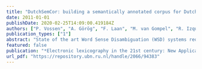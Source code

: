 ```yaml
---
title: "DutchSemCor: building a semantically annotated corpus for Dutch"
date: 2011-01-01
publishDate: 2020-02-25T14:09:00.419184Z
authors: ["P. Vossen", "A. Görög", "F. Laan", "M. van Gompel", "R. Izquierdo-Bevia", "A. van den Bosch"]
publication_types: ["1"]
abstract: "State of the art Word Sense Disambiguation (WSD) systems require large sense-tagged corpora along with lexical databases to reach satisfactory results. The number of English language resources for developed WSD increased in the past years, while most other languages are still under-resourced. The situation is no different for Dutch. In order to overcome this data bottleneck, the DutchSemCor project will deliver a Dutch corpus that is sense-tagged with senses from the Cornetto lexical database. Part of this corpus (circa 300K examples) is manually tagged. The remainder is automatically tagged using different WSD systems and validated by human annotators. The project uses existing corpora compiled in other projects; these are extended with Internet examples f or word senses that are less frequent and do not (sufficiently) appear in the corpora. We report on the status of the project and the evaluations of the WSD systems with the current training data."
featured: false
publication: "*Electronic lexicography in the 21st century: New Applications for New Users: Proceedings of eLex 2011, Bled, 10-12 November 2011*"
url_pdf: "https://repository.ubn.ru.nl/handle/2066/94383"
---
```


